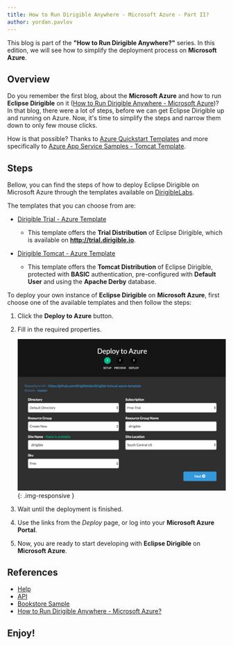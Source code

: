 ```yaml
---
title: How to Run Dirigible Anywhere - Microsoft Azure - Part II?
author: yordan.pavlov
---
```



This blog is part of the **"How to Run Dirigible Anywhere?"** series. In this edition, we will see how to simplify the deployment process on **Microsoft Azure**.

## Overview
Do you remember the first blog, about the **Microsoft Azure** and how to run **Eclipse Dirigible** on it (<a href="http://www.dirigible.io/blogs/2016/08/09/how-to-run-dirigible-anywhere-microsoft-azure.html" target="_blank">How to Run Dirigible Anywhere - Microsoft Azure</a>)? In that blog, there were a lot of steps, before we can get Eclipse Dirigible up and running on Azure. Now, it's time to simplify the steps and narrow them down to only few mouse clicks.

How is that possible? Thanks to <a href="https://azure.microsoft.com/en-us/documentation/templates/" target="_blank">Azure Quickstart Templates</a> and more specifically to <a href="https://github.com/azure-appservice-samples/TomcatTemplate" target="_blank">Azure App Service Samples - Tomcat Template</a>.

## Steps
Bellow, you can find the steps of how to deploy Eclipse Dirigible on Microsoft Azure through the templates available on <a href="https://github.com/dirigiblelabs" target="_blank">DirigibleLabs</a>.

The templates that you can choose from are:

* <a href="https://github.com/dirigiblelabs/dirigible-trial-azure-template" target="_blank">Dirigible Trial - Azure Template</a>
	* This template offers the **Trial Distribution** of Eclipse Dirigible, which is available on **http://trial.dirigible.io**.

* <a href="https://github.com/dirigiblelabs/dirigible-tomcat-azure-template" target="_blank">Dirigible Tomcat - Azure Template</a>
	* This template offers the **Tomcat Distribution** of Eclipse Dirigible, protected with **BASIC** authentication, pre-configured with **Default User** and using the **Apache Derby** database.


To deploy your own instance of **Eclipse Dirigible** on **Microsoft Azure**, first choose one of the available templates and then follow the steps:

1. Click the **Deploy to Azure** button.
2. Fill in the required properties.
		
	![Deploy to Microsoft Azure](/img/posts/20160818-0/deploy-to-azure.png){: .img-responsive }
3. Wait until the deployment is finished.
4. Use the links from the *Deploy* page, or log into your **Microsoft Azure Portal**.
5. Now, you are ready to start developing with **Eclipse Dirigible** on **Microsoft Azure**.

## References

* <a href="http://www.dirigible.io/help/index.html" target="_blank">Help</a>
* <a href="http://www.dirigible.io/api/index.html" target="_blank">API</a>
* <a href="http://www.dirigible.io/samples/bookstore.html" target="_blank">Bookstore Sample</a>
* <a href="http://www.dirigible.io/blogs/2016/08/09/how-to-run-dirigible-anywhere-microsoft-azure.html" target="_blank">How to Run Dirigible Anywhere - Microsoft Azure?</a>


## Enjoy!
